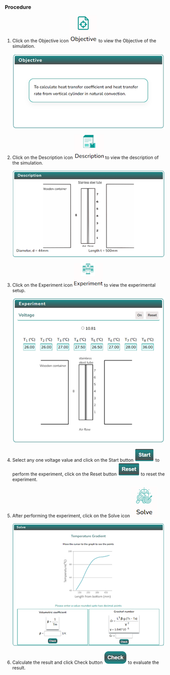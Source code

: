 ### Procedure

1. Click on the Objective icon <img src="images/objecticon.png" alt="Alt text" > to view the Objective of the simulation.

   ![Alt text](images/Simscreen1.png)

2. Click on the Description icon <img src="images/Desicon.png" alt="Alt text" > to view the description of the simulation.

   ![Alt text](images/Descriptionscreen.png)

3. Click on the Experiment icon <img src="images/expicon.png" alt="Alt text" > to view the experimental setup.

   ![Alt text](images/expscreen.png)

4. Select any one voltage value and click on the Start button <img src="images/startButton.png" alt="Alt text" > to perform the experiment, click on the Reset button <img src="images/resetButton.png" alt="Alt text" > to reset the experiment.

5. After performing the experiment, click on the Solve icon <img src="images/solveicon.png" alt="Alt text" >

   ![Alt text](images/solvescreen.png)

6. Calculate the result and click Check button <img src="images/checkButton.png" alt="Alt text" > to evaluate the result.
